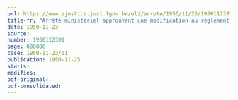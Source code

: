 ```yaml
---
url: https://www.ejustice.just.fgov.be/eli/arrete/1950/11/23/1950112301/justel
title-fr: "Arrêté ministériel approuvant une modification au règlement spécial de l'entrepôt public de Verviers"
date: 1950-11-23
source:
number: 1950112301
page: 888888
case: 1950-11-23/01
publication: 1950-11-25
starts:
modifies:
pdf-original:
pdf-consolidated:
---
```


